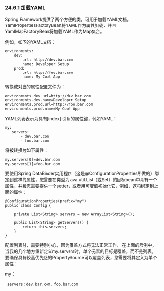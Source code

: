 ### 24.6.1 加载YAML

Spring Framework提供了两个方便的类，可用于加载YAML文档。 YamlPropertiesFactoryBean将YAML作为属性加载，并且YamlMapFactoryBean将加载YAML作为Map集合。

例如，如下的YAML文档：

```
environments:
    dev:
        url: http://dev.bar.com
        name: Developer Setup
    prod:
        url: http://foo.bar.com
        name: My Cool App
```

转换成对应的属性配置文件为：

```
environments.dev.url=http://dev.bar.com
environments.dev.name=Developer Setup
environments.prod.url=http://foo.bar.com
environments.prod.name=My Cool App
```

YAML列表表示为具有\[index\] 引用的属性键，例如YAML：

```
my:
   servers:
       - dev.bar.com
       - foo.bar.com
```

将被转换为如下属性：

```
my.servers[0]=dev.bar.com
my.servers[1]=foo.bar.com
```

要使用Spring DataBinder实用程序（这是@ConfigurationProperties所做的）绑定到这样的属性，您需要在类型为java.util.List（或Set）的目标bean中具有一个属性，并且您需要提供一个setter，或者用可变值初始化它，例如，这将绑定到上面的属性：

```
@ConfigurationProperties(prefix="my")
public class Config {

    private List<String> servers = new ArrayList<String>();

    public List<String> getServers() {
        return this.servers;
    }
}
```

配置列表时，需要特别小心，因为覆盖方式将无法正常工作。 在上面的示例中，当我的几个地方重新定义my.servers时，单个元素的目标是覆盖，而不是列表。 要确保具有较高优先级的PropertySource可以覆盖列表，您需要将其定义为单个属性：

my：

     servers：dev.bar.com，foo.bar.com



